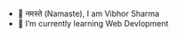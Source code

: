 - 🙏 नमस्ते (Namaste), I am Vibhor Sharma 
- 🌱 I’m currently learning Web Devlopment

<!---
winwithvibhor/winwithvibhor is a ✨ special ✨ repository because its `README.md` (this file) appears on your GitHub profile.
You can click the Preview link to take a look at your changes.
--->
